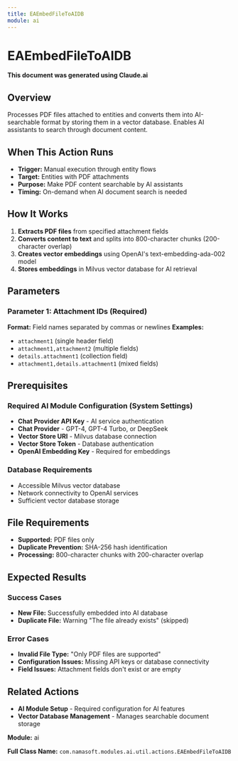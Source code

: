 ```yaml
---
title: EAEmbedFileToAIDB
module: ai
---
```


<div class='entity-flows'>

# EAEmbedFileToAIDB

**This document was generated using Claude.ai**

## Overview

Processes PDF files attached to entities and converts them into AI-searchable format by storing them in a vector database. Enables AI assistants to search through document content.

## When This Action Runs

- **Trigger:** Manual execution through entity flows
- **Target:** Entities with PDF attachments
- **Purpose:** Make PDF content searchable by AI assistants
- **Timing:** On-demand when AI document search is needed

## How It Works

1. **Extracts PDF files** from specified attachment fields
2. **Converts content to text** and splits into 800-character chunks (200-character overlap)
3. **Creates vector embeddings** using OpenAI's text-embedding-ada-002 model
4. **Stores embeddings** in Milvus vector database for AI retrieval

## Parameters

### Parameter 1: Attachment IDs (Required)
**Format:** Field names separated by commas or newlines
**Examples:**
- `attachment1` (single header field)
- `attachment1,attachment2` (multiple fields)
- `details.attachment1` (collection field)
- `attachment1,details.attachment1` (mixed fields)

## Prerequisites

### Required AI Module Configuration (System Settings)
- **Chat Provider API Key** - AI service authentication
- **Chat Provider** - GPT-4, GPT-4 Turbo, or DeepSeek
- **Vector Store URI** - Milvus database connection
- **Vector Store Token** - Database authentication
- **OpenAI Embedding Key** - Required for embeddings

### Database Requirements
- Accessible Milvus vector database
- Network connectivity to OpenAI services
- Sufficient vector database storage

## File Requirements

- **Supported:** PDF files only
- **Duplicate Prevention:** SHA-256 hash identification
- **Processing:** 800-character chunks with 200-character overlap

## Expected Results

### Success Cases
- **New File:** Successfully embedded into AI database
- **Duplicate File:** Warning "The file already exists" (skipped)

### Error Cases
- **Invalid File Type:** "Only PDF files are supported"
- **Configuration Issues:** Missing API keys or database connectivity
- **Field Issues:** Attachment fields don't exist or are empty

## Related Actions

- **AI Module Setup** - Required configuration for AI features
- **Vector Database Management** - Manages searchable document storage

**Module:** ai

**Full Class Name:** `com.namasoft.modules.ai.util.actions.EAEmbedFileToAIDB`

</div>

